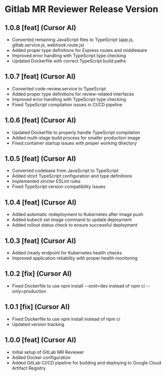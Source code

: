 # Gitlab MR Reviewer Release Version

## 1.0.8 [feat] (Cursor AI)
- Converted remaining JavaScript files to TypeScript (app.js, gitlab.service.js, webhook.route.js)
- Added proper type definitions for Express routes and middleware
- Improved error handling with TypeScript type checking
- Updated Dockerfile with correct TypeScript build paths

## 1.0.7 [feat] (Cursor AI)
- Converted code-review.service to TypeScript
- Added proper type definitions for review-related interfaces
- Improved error handling with TypeScript type checking
- Fixed TypeScript compilation issues in CI/CD pipeline

## 1.0.6 [feat] (Cursor AI)
- Updated Dockerfile to properly handle TypeScript compilation
- Added multi-stage build process for smaller production image
- Fixed container startup issues with proper working directory

## 1.0.5 [feat] (Cursor AI)
- Converted codebase from JavaScript to TypeScript
- Added strict TypeScript configuration and type definitions
- Implemented stricter ESLint rules
- Fixed TypeScript version compatibility issues

## 1.0.4 [feat] (Cursor AI)
- Added automatic redeployment to Kubernetes after image push
- Added kubectl set image command to update deployment
- Added rollout status check to ensure successful deployment

## 1.0.3 [feat] (Cursor AI)
- Added /ready endpoint for Kubernetes health checks
- Improved application reliability with proper health monitoring

## 1.0.2 [fix] (Cursor AI)
- Fixed Dockerfile to use npm install --omit=dev instead of npm ci --only=production

## 1.0.1 [fix] (Cursor AI)
- Fixed Dockerfile to use npm install instead of npm ci
- Updated version tracking

## 1.0.0 [feat] (Cursor AI)
- Initial setup of GitLab MR Reviewer
- Added Docker configuration
- Added GitLab CI/CD pipeline for building and deploying to Google Cloud Artifact Registry 